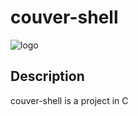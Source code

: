 # couver-shell

![logo](http://i.imgur.com/PgMmcMZ.png)

## Description

couver-shell is a project in C